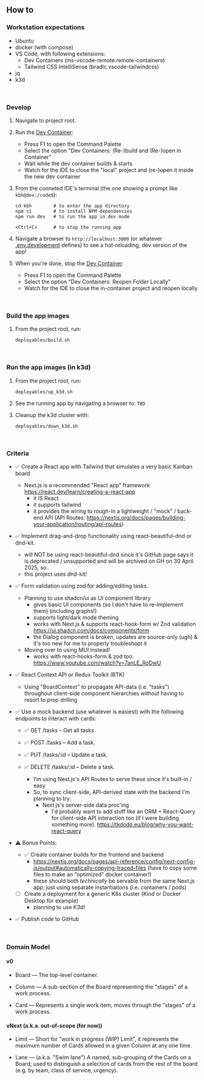 ## How to ##

### Workstation expectations ###

- Ubuntu
- docker (with compose)
- VS Code, with following extensions:
  - Dev Containers (ms-vscode-remote.remote-containers)
  - Tailwind CSS IntelliSense (bradlc.vscode-tailwindcss)
- jq
- k3d


&nbsp;

### Develop ###

1. Navigate to project root.

1. Run the [Dev Container](https://code.visualstudio.com/docs/devcontainers/containers):
    - Press F1 to open the Command Palette
    - Select the option "Dev Containers: (Re-)build and (Re-)open in Container"
    - Wait while the dev container builds & starts
    - Watch for the IDE to close the "local" project and (re-)open it inside the new dev container

1. From the conneted IDE's terminal (the one showing a prompt like `kbh@dev:/code$`):
    ```
    cd kbh        # to enter the app directory
    npm ci        # to install NPM dependencies
    npm run dev   # to run the app in dev mode

    <Ctrl+C>      # to stop the running app
    ```

1. Navigate a browser to `http://localhost:3000` (or whatever [.env.development](./kbh/.env.development) defines) to see a hot-reloading, dev version of the app!

1. When you're done, stop the [Dev Container](https://code.visualstudio.com/docs/devcontainers/containers):
    - Press F1 to open the Command Palette
    - Select the option "Dev Containers: Reopen Folder Locally"
    - Watch for the IDE to close the in-container project and reopen locally


&nbsp;

### Build the app images ###

1. From the project root, run:
    ```
    deployables/build.sh
    ```


&nbsp;

### Run the app images (in k3d) ###

1. From the project root, run:
    ```
    deployables/up_k3d.sh
    ```

1. See the running app by navigating a browser to: `TBD`

1. Cleanup the k3d cluster with:
    ```
    deployables/down_k3d.sh
    ```

&nbsp;

### Criteria ###

- ✅ Create a React app with Tailwind that simulates a very basic Kanban board
  - Next.js is a recommended "React app" framework
    https://react.dev/learn/creating-a-react-app
    - it IS React
    - it supports tailwind
    - it provides the wiring to rough-in a lightweight / "mock" / back-end API
      (API Routes: https://nextjs.org/docs/pages/building-your-application/routing/api-routes)

- ✅ Implement drag-and-drop functionality using react-beautiful-dnd or dnd-kit.
  - will NOT be using react-beautiful-dnd since it's GitHub page says it is deprecated / unsupported and will be archived on GH on 30 April 2025, so..
  - this project uses dnd-kit!

- ✅ Form validation using zod for adding/editing tasks.
  - Planning to use shadcn/ui as UI component library
    - gives basic UI components (so I don't have to re-implement them) (including graphs!)
    - supports light/dark mode theming
    - works with Next.js & supports react-hook-form w/ Zod validation
      https://ui.shadcn.com/docs/components/form
    - the Dialog component is broken, updates are source-only (ugh) & it's too new for me to properly troubleshoot it
  - Moving over to using MUI instead!
    - works with react-hooks-form & zod too: https://www.youtube.com/watch?v=7anLE_RoDwU

- ✅ React Context API or Redux Toolkit (RTK)
  - Using "BoardContext" to propagate API-data (i.e. "tasks") throughout client-side
    component hierarchies _without_ having to resort to prop drilling

- ✅ Use a mock backend (use whatever is easiest) with the following endpoints to interact with cards:
  - ✅ GET /tasks – Get all tasks.
  - ✅ POST /tasks – Add a task.
  - ✅ PUT /tasks/:id – Update a task.
  - ✅ DELETE /tasks/:id – Delete a task.

    - I'm using Next.js's API Routes to serve these since it's built-in / easy
    - So, to sync client-side, API-derived state with the backend I'm planning to try:
      - Next.js's server-side data proc'ing
        - I'd probably want to add stuff like an ORM + React-Query for client-side API interaction too (if I were building something more).
          https://tkdodo.eu/blog/why-you-want-react-query

- ⚠️ Bonus Points:
  - ✅ Create container builds for the frontend and backend
    - https://nextjs.org/docs/pages/api-reference/config/next-config-js/output#automatically-copying-traced-files
      (have to copy some files to make an "optimized" docker container!)
    - these should both _technically_ be servable from the same Next.js app, just using 
      separate instantiations (i.e. containers / pods)
  - [ ] Create a deployment for a generic K8s cluster (Kind or Docker Desktop for example)
    - planning to use K3d!
  
- ✅ Publish code to GitHub


&nbsp;

### Domain Model ###

#### v0 ####

- Board &mdash; The top-level container.

- Column &mdash; A sub-section of the Board representing the "stages" of a work process.

- Card &mdash; Represents a single work item; moves through the "stages" of a work process.


#### vNext (a.k.a. out-of-scope (for now)) ####

- Limit &mdash; Short for "work in progress (WIP) Limit", it represents the maximum number of Cards allowed in a given Column at any one time.

- Lane &mdash; (a.k.a. "Swim lane") A named, sub-grouping of the Cards on a Board; used to distinguish a selection of cards from the rest of the board (e.g. by team, class of service, urgency).